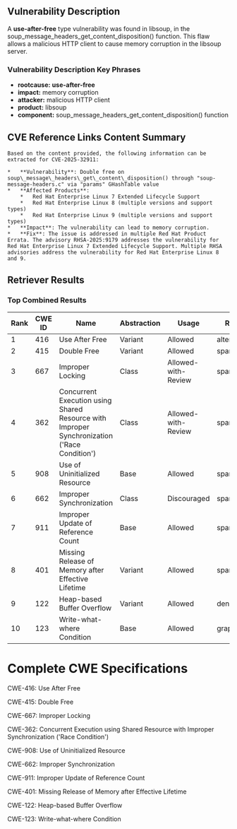 ## Vulnerability Description
A **use-after-free** type vulnerability was found in libsoup, in the soup_message_headers_get_content_disposition() function. This flaw allows a malicious HTTP client to cause memory corruption in the libsoup server.

### Vulnerability Description Key Phrases
- **rootcause:** **use-after-free**
- **impact:** memory corruption
- **attacker:** malicious HTTP client
- **product:** libsoup
- **component:** soup_message_headers_get_content_disposition() function

## CVE Reference Links Content Summary
```text
Based on the content provided, the following information can be extracted for CVE-2025-32911:

*   **Vulnerability**: Double free on soup\_message\_headers\_get\_content\_disposition() through "soup-message-headers.c" via "params" GHashTable value
*   **Affected Products**:
    *   Red Hat Enterprise Linux 7 Extended Lifecycle Support
    *   Red Hat Enterprise Linux 8 (multiple versions and support types)
    *   Red Hat Enterprise Linux 9 (multiple versions and support types)
*   **Impact**: The vulnerability can lead to memory corruption.
*   **Fix**: The issue is addressed in multiple Red Hat Product Errata. The advisory RHSA-2025:9179 addresses the vulnerability for Red Hat Enterprise Linux 7 Extended Lifecycle Support. Multiple RHSA advisories address the vulnerability for Red Hat Enterprise Linux 8 and 9.
```

## Retriever Results

### Top Combined Results

| Rank | CWE ID | Name | Abstraction | Usage  | Retrievers | Individual Scores |
|------|--------|------|-------------|-------|------------|-------------------|
| 1 | 416 | Use After Free | Variant | Allowed | alternate_terms | 1.000 |
| 2 | 415 | Double Free | Variant | Allowed | sparse | 0.208 |
| 3 | 667 | Improper Locking | Class | Allowed-with-Review | sparse | 0.204 |
| 4 | 362 | Concurrent Execution using Shared Resource with Improper Synchronization ('Race Condition') | Class | Allowed-with-Review | sparse | 0.202 |
| 5 | 908 | Use of Uninitialized Resource | Base | Allowed | sparse | 0.201 |
| 6 | 662 | Improper Synchronization | Class | Discouraged | sparse | 0.200 |
| 7 | 911 | Improper Update of Reference Count | Base | Allowed | sparse | 0.197 |
| 8 | 401 | Missing Release of Memory after Effective Lifetime | Variant | Allowed | sparse | 0.192 |
| 9 | 122 | Heap-based Buffer Overflow | Variant | Allowed | dense | 0.546 |
| 10 | 123 | Write-what-where Condition | Base | Allowed | graph | 0.003 |



# Complete CWE Specifications

CWE-416: Use After Free

CWE-415: Double Free

CWE-667: Improper Locking

CWE-362: Concurrent Execution using Shared Resource with Improper Synchronization ('Race Condition')

CWE-908: Use of Uninitialized Resource

CWE-662: Improper Synchronization

CWE-911: Improper Update of Reference Count

CWE-401: Missing Release of Memory after Effective Lifetime

CWE-122: Heap-based Buffer Overflow

CWE-123: Write-what-where Condition